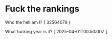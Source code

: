 # Fuck the rankings

Who the hell am I?
{ 32564079 }

What fucking year is it?
[ 2025-04-01T00:50:00Z ]

